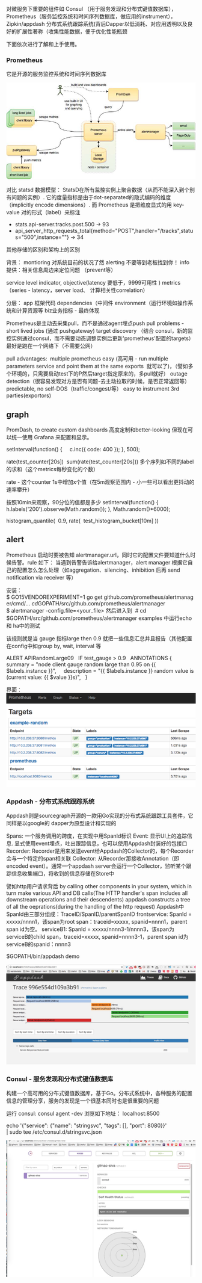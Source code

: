 
对微服务下重要的组件如 Consul （用于服务发现和分布式键值数据库），Prometheus（服务监控系统和时间序列数据库，做应用的instrument），Zipkin/appdash 分布式系统跟踪系统(背后Dapper以低消耗、对应用透明以及良好的扩展性著称（收集性能数据，便于优化性能瓶颈

下面依次进行了解和上手使用。


### Prometheus
它是开源的服务监控系统和时间序列数据库

![](media/14834943241158.jpg)


对比 statsd 数据模型：
StatsD在所有监控实例上聚合数据（从而不能深入到个别有问题的实例）. 它的度量指标是由于dot-separated的隐式编码的维度（implicitly encode dimensions）. 而 Prometheus 是把维度显式的用 key-value 对的形式（label）来标注

- stats.api-server.tracks.post.500 -> 93
- api_server_http_requests_total{method="POST",handler="/tracks",status="500",instance="<sample1>"} -> 34

其他存储的区别和架构上的区别


背景：
montioring 对系统目前的状况了然
alerting 不要等到老板找到你！
info 提供：相关信息周边来定位问题 （prevent等）


service level indicator, objective(latency 要低于，9999可用性 )
metrics（series - latency，server load、 计算相关性correlation）

分层：
app 框架代码
dependencies（中间件
environment（运行环境如操作系统和计算资源等
biz业务指标 - 最终体现


Prometheus是主动去采集pull，而不是通过agent埋点push
pull problems - short lived jobs (通过 pushgateway) 
target discovery （结合 consul，新的监控实例通过consul，而不需要动态调整实例后更新'prometheus'配置的targets） 
最好是跑在一个网络下（不需要公网） 

pull advantages: 
multiple prometheus easy (高可用 - run multiple parameters service and point them at the same exports  就可以了)，（譬如多个环境的，只需要启动test下的P然后target指定原来的，多pull就好）
outage detection（很容易发现对方是否有问题-去主动拉取的时候，是否正常返回等）
predictable, no self-DOS（traffic/congest/等）
easy to instrument 3rd parties(exportors)


## graph

PromDash, to create custom dashboards 高度定制和better-looking
但现在可以统一使用 Grafana 来配置和显示。

setInterval(function() {
    c.inc({ code: 400 });
}, 500);

rate(test_counter[20s]) 
sum(rate(test_counter[20s])) 多个序列如不同的label的求和（这个metrics每秒变化的个数） 

rate - 这个counter 1s中增加x个值（在5m观察范围内 - 小一些可以看出更抖动的速率攀升）

按照10min来观察，90分位的值都是多少
setInterval(function() {
    h.labels('200').observe(Math.random());
}, Math.random()*6000);

histogram_quantile( 
 0.9, rate( 
 test_histogram_bucket[10m] 
)) 



## alert

Prometheus 启动时要被告知 alertmanager.url，同时它的配置文件要知道什么时候告警。rule 如下： 当遇到告警告诉给alertmanager，alert manager 根据它自己的配置怎么怎么处理（如aggregation、silencing、inhibition 后再 send notification via receiver 等） 

安装： 
$ GO15VENDOREXPERIMENT=1 go get github.com/prometheus/alertmanager/cmd/...
$ cd $GOPATH/src/github.com/prometheus/alertmanager
$ alertmanager -config.file=<your_file>
然后进入到  # cd $GOPATH/src/github.com/prometheus/alertmanager examples 中运行echo 和 ha中的测试 

该规则就是当 gauge 指标large then 0.9 就把一些信息汇总并且报告（其他配置在config中如group by, wait, interval 等

ALERT APIRandomLarge09 
  IF test_gauge > 0.9 
  ANNOTATIONS { 
    summary = "node client gauge random large than 0.95 on {{ $labels.instance }}", 
    description = "{{ $labels.instance }} random value is (current value: {{ $value }}s)", 
  } 


界面：
![](media/14834951670141.png)





### Appdash - 分布式系统跟踪系统

Appdash则是sourcegraph开源的一款用Go实现的分布式系统跟踪工具套件，它同样是以google的 dapper为原型设计和实现的

Spans: 一个服务调用的跨度，在实现中用SpanId标识
Event: 显示UI上的追踪信息. 显式使用event埋点，吐出跟踪信息，也可以使用Appdash封装好的包接口
Recorder: Recorder是用来发送event给Appdash的Collector的，每个Recorder会与一个特定的span相关联
Collector: 从Recorder那接收Annotation（即encoded event）。通常一个appdash server会运行一个Collector，监听某个跟踪信息收集端口，将收到的信息存储在Store中

譬如http用户请求背后 by calling other components in your system, which in turn make various API and DB calls(The HTTP handler's span includes all downstream operations and their descendents) appdash constructs a tree of all the oeprations(during the handling of the http request)
Appdash中SpanId由三部分组成：TraceID/SpanID/parentSpanID 
frontservice: SpanId = xxxxx/nnnn1，该span为root span：traceid=xxxxx, spanid=nnnn1，parent span id为空。
serviceB1: SpanId = xxxxx/nnnn3-1/nnnn3，该span为serviceB的child span，traceid=xxxxx, spanid=nnnn3-1，parent span id为serviceB的spanid：nnnn3


$GOPATH/bin/appdash demo

![](media/14834977968636.jpg)



### Consul - 服务发现和分布式键值数据库

构建一个高可用的分布式键值数据库，基于Go。分布式系统中，各种服务的配置信息的管理分享，服务的发现是一个很基本同时也是很重要的问题

运行 consul: consul agent -dev 
浏览如下地址： localhost:8500

echo '{"service": {"name": "stringsvc", "tags": [], "port": 8080}}' \
    | sudo tee /etc/consul.d/stringsvc.json
    
![](media/14834974901921.jpg)




